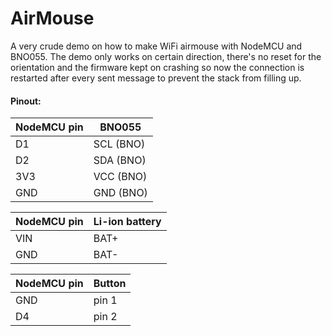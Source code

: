# AirMouse
A very crude demo on how to make WiFi airmouse with NodeMCU and BNO055.
The demo only works on certain direction, there's no reset for the orientation and
the firmware kept on crashing so now the connection is restarted after every sent message to prevent
the stack from filling up.

#### Pinout:
| NodeMCU pin   | BNO055 |
| ------------- | ------------- |
| D1  | SCL (BNO) |
| D2  | SDA (BNO) |
| 3V3 | VCC (BNO) |
| GND | GND (BNO) |

| NodeMCU pin   | Li-ion battery |
| ------------- | ------------- |
| VIN | BAT+ |
| GND | BAT- |

| NodeMCU pin   | Button |
| ------------- | ------------- |
| GND | pin 1 |
| D4 | pin 2 |
